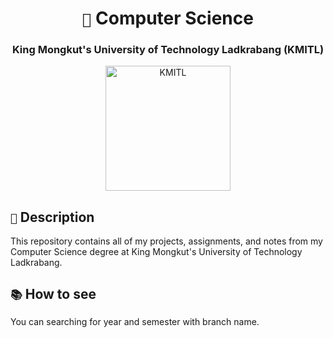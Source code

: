<div align="center">
  <h1><code>🏫</code> Computer Science</h1>
  <h3>King Mongkut's University of Technology Ladkrabang (KMITL)</h3>
</div>

<div align="center">
  <img src="https://estamps.kmitl.ac.th/kmitl-logo.png" alt="KMITL" width="200">
</div>

## `📃` Description

This repository contains all of my projects, assignments, and notes from my Computer Science degree at King Mongkut's University of Technology Ladkrabang.

## `📚` How to see

You can searching for year and semester with branch name.
